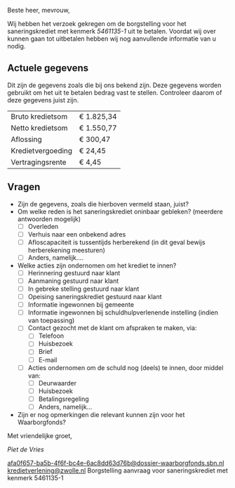 Beste heer, mevrouw,

Wij hebben het verzoek gekregen om de borgstelling voor het saneringskrediet met kenmerk *5461135-1* uit te betalen.
Voordat wij over kunnen gaan tot uitbetalen hebben wij nog aanvullende informatie van u nodig.

## Actuele gegevens

Dit zijn de gegevens zoals die bij ons bekend zijn. Deze gegevens worden gebruikt om het uit te betalen bedrag vast te stellen.
Controleer daarom of deze gegevens juist zijn.

|   |   |
| - | - |
| Bruto kredietsom | € 1.825,34 |
| Netto kredietsom | € 1.550,77 |
| Aflossing | € 300,47
| Kredietvergoeding | € 24,45 |
| Vertragingsrente | € 4,45 |

## Vragen

* Zijn de gegevens, zoals die hierboven vermeld staan, juist?
* Om welke reden is het saneringskrediet oninbaar gebleken? (meerdere antwoorden mogelijk)
    * [ ] Overleden
    * [ ] Verhuis naar een onbekend adres
    * [ ] Afloscapaciteit is tussentijds herberekend (in dit geval bewijs herberekening meesturen)
    * [ ] Anders, namelijk....
* Welke acties zijn ondernomen om het krediet te innen?
    * [ ] Herinnering gestuurd naar klant
    * [ ] Aanmaning gestuurd naar klant
    * [ ] In gebreke stelling gestuurd naar klant
    * [ ] Opeising saneringskrediet gestuurd naar klant
    * [ ] Informatie ingewonnen bij gemeente
    * [ ] Informatie ingewonnen bij schuldhulpverlenende instelling (indien van toepassing)
    * [ ] Contact gezocht met de klant om afspraken te maken, via:
        * [ ] Telefoon
        * [ ] Huisbezoek
        * [ ] Brief
        * [ ] E-mail
    * [ ] Acties ondernomen om de schuld nog (deels) te innen, door middel van:
        * [ ] Deurwaarder
        * [ ] Huisbezoek
        * [ ] Betalingsregeling
        * [ ] Anders, namelijk...
* Zijn er nog opmerkingen die relevant kunnen zijn voor het Waarborgfonds?

Met vriendelijke groet,

*Piet de Vries*

<from>afa0f657-ba5b-4f6f-bc4e-6ac8dd63d76b@dossier-waarborgfonds.sbn.nl</from>
<to>kredietverlening@zwolle.nl</to>
<subject>Borgstelling aanvraag voor saneringskrediet met kenmerk 5461135-1</subject>